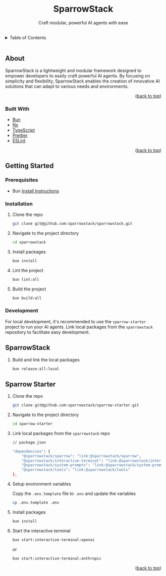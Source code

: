 <!-- README copied from https://raw.githubusercontent.com/othneildrew/Best-README-Template/master/README.md -->

<!-- PROJECT LOGO -->
<br />
<div align="center">
	<!-- <a href="https://github.com/DWC01/dapp-sandbox-contracts">
		<img src="/images/logo.png" alt="Logo" width="419" height="128">
	</a> -->
	<h1>SparrowStack</h1>
	<p>Craft modular, powerful AI agents with ease</p>
</div>

<!-- TABLE OF CONTENTS -->
<br/>
<details>
	<summary>Table of Contents</summary>
	<ol>
		<li>
			<a href="#about-the-project">About The Project</a>
			<ul>
				<li><a href="#built-with">Built With</a></li>
			</ul>
		</li>
		<li>
			<a href="#getting-started">Getting Started</a>
			<ul>
				<li><a href="#prerequisites">Prerequisites</a></li>
				<li><a href="#installation">Installation</a></li>
			</ul>
		</li>
		<li>
			<a href="#development">Development</a>
			<ul>
				<li><a href="#sparrowstack">SparrowStack</a></li>
				<li><a href="#sparrow-starter">Sparrow Starter</a></li>
			</ul>
		</li>
	</ol>
</details>
<br/>

## About

SparrowStack is a lightweight and modular framework designed to empower developers to easily craft powerful AI agents. By focusing on simplicity and flexibility, SparrowStack enables the creation of innovative AI solutions that can adapt to various needs and environments.

<p align="right">(<a href="#top">back to top</a>)</p>

### Built With

- [Bun](https://bun.sh/)
- [Nx](https://nx.dev/)
- [TypeScript](https://www.typescriptlang.org/)
- [Prettier](https://prettier.io/)
- [ESLint](https://eslint.org/)

<p align="right">(<a href="#top">back to top</a>)</p>

<!-- GETTING STARTED -->

## Getting Started

### Prerequisites

- Bun [Install Instructions](https://bun.sh/docs/installation)

### Installation

1. Clone the repo

    ```sh
    git clone git@github.com:sparrowstack/sparrowstack.git
    ```

2. Navigate to the project directory

    ```sh
    cd sparrowstack
    ```

3. Install packages

    ```sh
    bun install
    ```

4. Lint the project

    ```sh
    bun lint:all
    ```

5. Build the project
    ```sh
    bun build:all
    ```

### Development

For local development, it's recommended to use the `sparrow-starter` project to run your AI agents. Link local packages from the `sparrowstack` repository to facilitate easy development.

## SparrowStack

1. Build and link the local packages

    ```sh
    bun release:all:local
    ```

## Sparrow Starter

1.  Clone the repo

    ```sh
    git clone git@github.com:sparrowstack/sparrow-starter.git
    ```

2.  Navigate to the project directory

    ```sh
    cd sparrow-starter
    ```

3.  Link local packages from the `sparrowstack` repo

    ```sh
    // package.json

    "dependencies": {
        "@sparrowstack/sparrow": "link:@sparrowstack/sparrow",
        "@sparrowstack/interactive-terminal": "link:@sparrowstack/interactive-terminal",
        "@sparrowstack/system-prompts": "link:@sparrowstack/system-prompts",
        "@sparrowstack/tools": "link:@sparrowstack/tools"
    },
    ```

4.  Setup environment variables

    Copy the `.env.template` file to `.env` and update the variables

    ```sh
    cp .env.template .env
    ```

5.  Install packages

    ```sh
    bun install
    ```

6.  Start the interactive terminal
    ```sh
    bun start:interactive-terminal:openai
    ```
    or
    ```sh
    bun start:interactive-terminal:anthropic
    ```

<p align="right">(<a href="#top">back to top</a>)</p>
